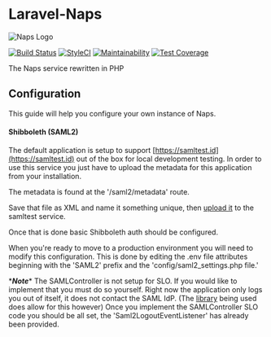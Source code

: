 [logo]:https://naps.rit.edu/logo.svg

# Laravel-Naps

![Naps Logo][logo]

[![Build Status](https://travis-ci.org/ritstudentgovernment/laravel-naps.svg?branch=master)](https://travis-ci.org/ritstudentgovernment/laravel-naps)
[![StyleCI](https://github.styleci.io/repos/127938992/shield)](https://github.styleci.io/repos/127938992)
[![Maintainability](https://api.codeclimate.com/v1/badges/161a8ae6b28d5aa0ee91/maintainability)](https://codeclimate.com/github/ritstudentgovernment/laravel-naps/maintainability)
[![Test Coverage](https://api.codeclimate.com/v1/badges/161a8ae6b28d5aa0ee91/test_coverage)](https://codeclimate.com/github/ritstudentgovernment/laravel-naps/test_coverage)

The Naps service rewritten in PHP

## Configuration

This guide will help you configure your own instance of Naps.

#### Shibboleth (SAML2)

The default application is setup to support [https://samltest.id](https://samltest.id) out of the box for local development testing.
In order to use this service you just have to upload the metadata for this application from your installation.

The metadata is found at the '/saml2/metadata' route.

Save that file as XML and name it something unique, then [upload it](https://samltest.id/upload.php) to the samltest service.

Once that is done basic Shibboleth auth should be configured.

When you're ready to move to a production environment you will need to modify this configuration. This is done by editing the .env
file attributes beginning with the 'SAML2' prefix and the 'config/saml2_settings.php file.'

\****Note***\* The SAMLController is not setup for SLO. If you would like to implement that you must do so yourself. Right now
the application only logs you out of itself, it does not contact the SAML IdP. (The [library](https://github.com/aacotroneo/laravel-saml2) being used does allow for this however)
Once you implement the SAMLController SLO code you should be all set, the 'Saml2LogoutEventListener' has already been provided.